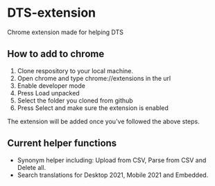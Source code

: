 # DTS-extension
Chrome extension made for helping DTS

## How to add to chrome

1. Clone respository to your local machine.
2. Open chrome and type chrome://extensions in the url
3. Enable developer mode
4. Press Load unpacked
5. Select the folder you cloned from github
6. Press Select and make sure the extension is enabled

The extension will be added once you've followed the above steps.

## Current helper functions

- Synonym helper including: Upload from CSV, Parse from CSV and Delete all.
- Search translations for Desktop 2021, Mobile 2021 and Embedded.
